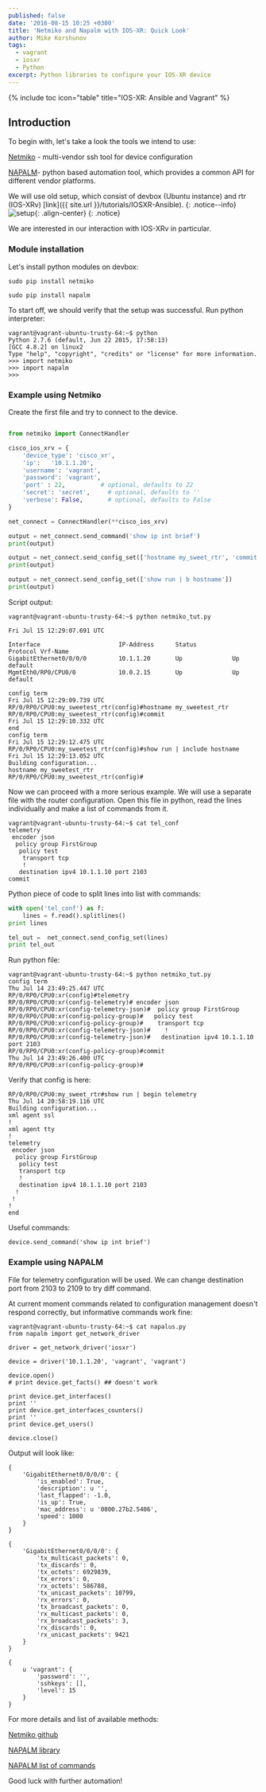```yaml
---
published: false
date: '2016-08-15 10:25 +0300'
title: 'Netmiko and Napalm with IOS-XR: Quick Look'
author: Mike Korshunov
tags:
  - vagrant
  - iosxr
  - Python
excerpt: Python libraries to configure your IOS-XR device
---
```

{% include toc icon="table" title="IOS-XR: Ansible and Vagrant" %}



## Introduction

To begin with, let's take a look the tools we intend to use:

[Netmiko](https://github.com/ktbyers/netmiko) - multi-vendor ssh tool for device configuration 

[NAPALM](https://github.com/napalm-automation/napalm)- python based automation tool, which provides a common API for different vendor platforms. 

We will use old setup, which consist of devbox (Ubuntu instance) and rtr (IOS-XRv)  [link]({{ site.url }}/tutorials/IOSXR-Ansible).
{: .notice--info}  
![setup](https://xrdocs.github.io/xrdocs-images/assets/tutorial-images/mkorshun/netmiko_setup.png){: .align-center}
{: .notice}


We are interested in our interaction with IOS-XRv in particular.


### Module installation

Let's install python modules on devbox:

```shell
sudo pip install netmiko

sudo pip install napalm
```

To start off, we should verify that the setup was successful. 
Run python interpreter:

```shell
vagrant@vagrant-ubuntu-trusty-64:~$ python
Python 2.7.6 (default, Jun 22 2015, 17:58:13)
[GCC 4.8.2] on linux2
Type "help", "copyright", "credits" or "license" for more information.
>>> import netmiko
>>> import napalm
>>>

```

### Example using Netmiko

Create the first file and try to connect to the device. 

```python

from netmiko import ConnectHandler

cisco_ios_xrv = {
    'device_type': 'cisco_xr',
    'ip':   '10.1.1.20',
    'username': 'vagrant',
    'password': 'vagrant',
    'port' : 22,          # optional, defaults to 22
    'secret': 'secret',     # optional, defaults to ''
    'verbose': False,       # optional, defaults to False
}

net_connect = ConnectHandler(**cisco_ios_xrv)

output = net_connect.send_command('show ip int brief')
print(output)

output = net_connect.send_config_set(['hostname my_sweet_rtr', 'commit'])
print(output)

output = net_connect.send_config_set(['show run | b hostname'])
print(output)
```

Script output:

```
vagrant@vagrant-ubuntu-trusty-64:~$ python netmiko_tut.py

Fri Jul 15 12:29:07.691 UTC

Interface                      IP-Address      Status          Protocol Vrf-Name
GigabitEthernet0/0/0/0         10.1.1.20       Up              Up       default
MgmtEth0/RP0/CPU0/0            10.0.2.15       Up              Up       default

config term
Fri Jul 15 12:29:09.739 UTC
RP/0/RP0/CPU0:my_sweetest_rtr(config)#hostname my_sweetest_rtr
RP/0/RP0/CPU0:my_sweetest_rtr(config)#commit
Fri Jul 15 12:29:10.332 UTC
end
config term
Fri Jul 15 12:29:12.475 UTC
RP/0/RP0/CPU0:my_sweetest_rtr(config)#show run | include hostname
Fri Jul 15 12:29:13.052 UTC
Building configuration...
hostname my_sweetest_rtr
RP/0/RP0/CPU0:my_sweetest_rtr(config)#
```

Now we can proceed with a more serious example. We will use a separate file with the router configuration. Open this file in python, read the lines individually and make a list of commands from it.

```
vagrant@vagrant-ubuntu-trusty-64:~$ cat tel_conf
telemetry
 encoder json
  policy group FirstGroup
   policy test
    transport tcp
    !
   destination ipv4 10.1.1.10 port 2103
commit
```

Python piece of code to split lines into list with commands:

```python
with open('tel_conf') as f:
    lines = f.read().splitlines()
print lines

tel_out =  net_connect.send_config_set(lines)
print tel_out
```

Run python file: 

```
vagrant@vagrant-ubuntu-trusty-64:~$ python netmiko_tut.py
config term
Thu Jul 14 23:49:25.447 UTC
RP/0/RP0/CPU0:xr(config)#telemetry
RP/0/RP0/CPU0:xr(config-telemetry)# encoder json
RP/0/RP0/CPU0:xr(config-telemetry-json)#  policy group FirstGroup
RP/0/RP0/CPU0:xr(config-policy-group)#   policy test
RP/0/RP0/CPU0:xr(config-policy-group)#    transport tcp
RP/0/RP0/CPU0:xr(config-telemetry-json)#    !
RP/0/RP0/CPU0:xr(config-telemetry-json)#   destination ipv4 10.1.1.10 port 2103
RP/0/RP0/CPU0:xr(config-policy-group)#commit
Thu Jul 14 23:49:26.400 UTC
RP/0/RP0/CPU0:xr(config-policy-group)#
```

Verify that config is here: 

```
RP/0/RP0/CPU0:my_sweet_rtr#show run | begin telemetry
Thu Jul 14 20:58:19.116 UTC
Building configuration...
xml agent ssl
!
xml agent tty
!
telemetry
 encoder json
  policy group FirstGroup
   policy test
   transport tcp
   !
   destination ipv4 10.1.1.10 port 2103
  !
 !
!
end
```

Useful commands:

```
device.send_command('show ip int brief')
```

### Example using NAPALM

File for telemetry configuration will be used. We can change destination port from 2103 to 2109 to try diff command. 


At current moment commands related to configuration management doesn't respond correctly, but informative commands work fine: 

```
vagrant@vagrant-ubuntu-trusty-64:~$ cat napalus.py
from napalm import get_network_driver

driver = get_network_driver('iosxr')

device = driver('10.1.1.20', 'vagrant', 'vagrant')

device.open()
# print device.get_facts() ## doesn't work

print device.get_interfaces()
print ''
print device.get_interfaces_counters()
print ''
print device.get_users()

device.close()
```

Output will look like: 

```
{
    'GigabitEthernet0/0/0/0': {
        'is_enabled': True,
        'description': u '',
        'last_flapped': -1.0,
        'is_up': True,
        'mac_address': u '0800.27b2.5406',
        'speed': 1000
    }
}

{
    'GigabitEthernet0/0/0/0': {
        'tx_multicast_packets': 0,
        'tx_discards': 0,
        'tx_octets': 6929839,
        'tx_errors': 0,
        'rx_octets': 586788,
        'tx_unicast_packets': 10799,
        'rx_errors': 0,
        'tx_broadcast_packets': 0,
        'rx_multicast_packets': 0,
        'rx_broadcast_packets': 3,
        'rx_discards': 0,
        'rx_unicast_packets': 9421
    }
}

{
    u 'vagrant': {
        'password': '',
        'sshkeys': [],
        'level': 15
    }
}
```

For more details and list of available methods: 

[Netmiko github](https://github.com/ktbyers/netmiko)

[NAPALM library](https://github.com/napalm-automation/napalm)

[NAPALM list of commands](https://napalm.readthedocs.io/en/latest/support/index.html)


Good luck with further automation!